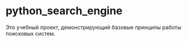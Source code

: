 # python_search_engine
Это учебный проект, демонстрирующий базовые принципы работы поисковых систем.
